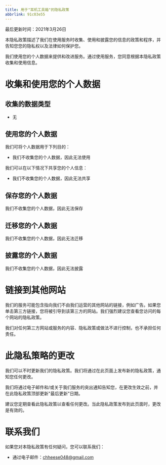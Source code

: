 ```yaml
---
title: 用于"耳机工具箱"的隐私政策
abbrlink: 91c03e55
---
```

最后更新时间：2021年3月26日

本隐私政策描述了我们在使用服务时收集、使用和披露您的信息的政策和程序，并告知您您的隐私权以及法律如何保护您。

我们使用您的个人数据来提供和改进服务。通过使用服务，您同意根据本隐私政策收集和使用信息。
<!--more-->
# 收集和使用您的个人数据
## 收集的数据类型
- 无

## 使用您的个人数据
我们可将个人数据用于下列目的：

- 我们不收集您的个人数据，因此无法使用

我们可以在以下情况下共享您的个人信息：

- 我们不收集您的个人数据，因此无法共享

## 保存您的个人数据
我们不收集您的个人数据，因此无法保存

## 迁移您的个人数据
我们不收集您的个人数据，因此无法迁移

## 披露您的个人数据
我们不收集您的个人数据，因此无法披露

# 链接到其他网站
我们的服务可能包含指向我们不由我们运营的其他网站的链接，例如广告。如果您单击第三方链接，您将被引导到该第三方的网站。我们强烈建议您查看您访问的每个网站的隐私政策。

我们对任何第三方网站或服务的内容、隐私政策或做法不进行控制，也不承担任何责任。

# 此隐私策略的更改
我们可以不时更新我们的隐私政策。我们将通过在此页面上发布新的隐私政策，通知您任何更改。

我们将通过电子邮件和/或关于我们服务的突出通知告知您，在更改生效之前，并在此隐私政策顶部更新"最后更新"日期。

建议您定期查看此隐私政策以查看任何更改。当此隐私政策发布到此页面时，更改是有效的。

# 联系我们
如果您对本隐私政策有任何疑问，您可以联系我们：

- 通过电子邮件：chheese048@gmail.com
